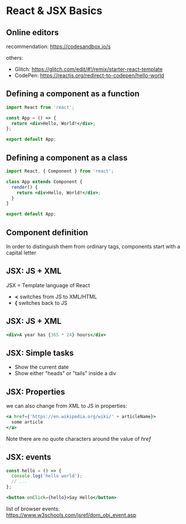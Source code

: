 # React & JSX Basics

## Online editors

recommendation: https://codesandbox.io/s

others:

- Glitch: https://glitch.com/edit/#!/remix/starter-react-template
- CodePen: https://reactjs.org/redirect-to-codepen/hello-world

## Defining a component as a function

```jsx
import React from 'react';

const App = () => {
  return <div>Hello, World!</div>;
};

export default App;
```

## Defining a component as a class

```jsx
import React, { Component } from 'react';

class App extends Component {
  render() {
    return <div>Hello, World!</div>;
  }
}

export default App;
```

## Component definition

In order to distinguish them from ordinary tags, components start with a capital letter

## JSX: JS + XML

JSX = Template language of React

- **<** switches from JS to XML/HTML
- **{** switches back to JS

## JSX: JS + XML

```jsx
<div>A year has {365 * 24} hours</div>
```

## JSX: Simple tasks

- Show the current date
- Show either "heads" or "tails" inside a div

## JSX: Properties

we can also change from XML to JS in properties:

```jsx
<a href={'https://en.wikipedia.org/wiki/' + articleName}>
  some article
</a>
```

Note there are no quote characters around the value of _href_

## JSX: events

```jsx
const hello = () => {
  console.log('hello world');
  // ...
};
```

```jsx
<button onClick={hello}>Say Hello</button>
```

list of browser events:
https://www.w3schools.com/jsref/dom_obj_event.asp
